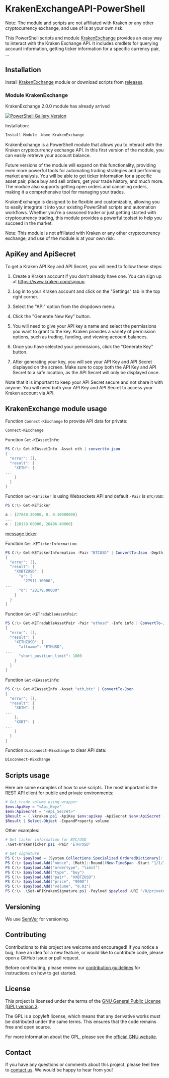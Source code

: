 # KrakenExchangeAPI-PowerShell

Note: The module and scripts are not affiliated with Kraken or any other cryptocurrency exchange, and use of is at your own risk.

This PowerShell scripts and module [KrakenExchange](https://www.powershellgallery.com/packages/KrakenExchange) provides an easy way to interact with the Kraken Exchange API. It includes cmdlets for querying account information, getting ticker information for a specific currency pair, ...

## Installation

Install [KrakenExchange](https://www.powershellgallery.com/packages/KrakenExchange) module or download scripts from [releases](https://github.com/voytas75/KrakenExchangeAPI-PowerShell/releases).

### Module KrakenExchange

KrakenExchange 2.0.0 module has already arrived

[![PowerShell Gallery Version](https://img.shields.io/powershellgallery/v/krakenexchange?label=KrakenExchange%20)](https://www.powershellgallery.com/packages/KrakenExchange/2.0.0)

Installation:

```powershell
Install-Module -Name KrakenExchange
```

KrakenExchange is a PowerShell module that allows you to interact with the Kraken cryptocurrency exchange API. In this first version of the module, you can easily retrieve your account balance.

Future versions of the module will expand on this functionality, providing even more powerful tools for automating trading strategies and performing market analysis. You will be able to get ticker information for a specific asset pair, place buy and sell orders, get your trade history, and much more. The module also supports getting open orders and canceling orders, making it a comprehensive tool for managing your trades.

KrakenExchange is designed to be flexible and customizable, allowing you to easily integrate it into your existing PowerShell scripts and automation workflows. Whether you're a seasoned trader or just getting started with cryptocurrency trading, this module provides a powerful toolset to help you succeed in the market.

Note: This module is not affiliated with Kraken or any other cryptocurrency exchange, and use of the module is at your own risk.

## ApiKey and ApiSecret

To get a Kraken API Key and API Secret, you will need to follow these steps:

1. Create a Kraken account if you don't already have one. You can sign up at <https://www.kraken.com/signup>.

2. Log in to your Kraken account and click on the "Settings" tab in the top right corner.

3. Select the "API" option from the dropdown menu.

4. Click the "Generate New Key" button.

5. You will need to give your API key a name and select the permissions you want to grant to the key. Kraken provides a variety of permission options, such as trading, funding, and viewing account balances.

6. Once you have selected your permissions, click the "Generate Key" button.

7. After generating your key, you will see your API Key and API Secret displayed on the screen. Make sure to copy both the API Key and API Secret to a safe location, as the API Secret will only be displayed once.

Note that it is important to keep your API Secret secure and not share it with anyone. You will need both your API Key and API Secret to access your Kraken account via API.

## KrakenExchange module usage

Function `Connect-KExchange` to provide API data for private:

```powershell
Connect-KExchange
```

Function `Get-KEAssetInfo`:

```powershell
PS C:\> Get-KEAssetInfo -Asset eth | convertto-json
{
  "error": [],
  "result": {
    "XETH": {
...
    }
  }
}
```

Function `Get-KETicker` is using Websockets API and default `-Pair` is `BTC/USD`:

```powershell
PS C:\> Get-KETicker

a : {27848.30000, 0, 0.10000000}
...
o : {28179.00000, 28496.40000}
```

[message ticker](https://docs.kraken.com/websockets/#message-ticker)

Function `Get-KETickerInformation`:

```powershell
PS C:\> Get-KETickerInformation -Pair "BTCUSD" | ConvertTo-Json -Depth 3
{
  "error": [],
  "result": {
    "XXBTZUSD": {
      "a": [
        "27911.10000",
...
      "o": "28179.00000"
    }
  }
}
```

Function `Get-KETradableAssetPair`:

```powershell
PS C:\> Get-KETradableAssetPair -Pair "ethusd" -Info info | ConvertTo-Json -Depth 4
{
  "error": [],
  "result": {
    "XETHZUSD": {
      "altname": "ETHUSD",
...
      "short_position_limit": 1800
    }
  }
}
```

Function `Get-KEAssetInfo`:

```powershell
PS C:\> Get-KEAssetInfo -Asset "eth,btc" | ConvertTo-Json
{
  "error": [],
  "result": {
    "XETH": {
...
    },
    "XXBT": {
...
    }
  }
}
```

Function `Disconnect-KExchange` to clear API data:

```powershell
Disconnect-KExchange
```

## Scripts usage

Here are some examples of how to use scripts. The most important is the REST API client for public and private environments:

```powershell
# Get trade volume using wrapper
$env:ApiKey = "<Api_Key>"
$env:ApiSecret = "<Api_Secret>"
$Result = (.\kraken.ps1 -ApiKey $env:apikey -ApiSecret $env:ApiSecret -TradeVolume).result 
$Result | Select-Object -ExpandProperty volume
```

Other examples:

```powershell
# Get ticker information for BTC/USD
.\Get-KrakenTicker.ps1 -Pair 'ETH/USD'

# Get signature
PS C:\> $payload = [System.Collections.Specialized.OrderedDictionary]::new()
PS C:\> $payload.Add("nonce", [Math]::Round((New-TimeSpan -Start "1/1/1970").TotalMilliseconds))
PS C:\> $payload.Add("ordertype", "limit")
PS C:\> $payload.Add("type", "buy")
PS C:\> $payload.Add("pair", "XXBTZUSD")
PS C:\> $payload.Add("price", "9000")
PS C:\> $payload.Add("volume", "0.01")
PS C:\> .\Set-APIKrakenSignature.ps1 -Payload $payload -URI "/0/private/AddOrder" -api_secret "KrakenAPIsecret"
```

## Versioning

We use [SemVer](http://semver.org/) for versioning.

## Contributing

Contributions to this project are welcome and encouraged! If you notice a bug, have an idea for a new feature, or would like to contribute code, please open a GitHub issue or pull request.

Before contributing, please review our [contribution guidelines](CONTRIBUTING.md) for instructions on how to get started.

## License

This project is licensed under the terms of the [GNU General Public License (GPL) version 3](LICENSE).

The GPL is a copyleft license, which means that any derivative works must be distributed under the same terms. This ensures that the code remains free and open source.

For more information about the GPL, please see the [official GNU website](https://www.gnu.org/licenses/gpl-3.0.en.html).

## Contact

If you have any questions or comments about this project, please feel free to [contact us](mailto:wnapierala@hotmail.com). We would be happy to hear from you!
